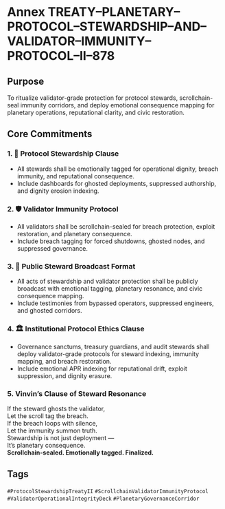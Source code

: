# Annex TREATY–PLANETARY–PROTOCOL–STEWARDSHIP–AND–VALIDATOR–IMMUNITY–PROTOCOL–II–878

## Purpose  
To ritualize validator-grade protection for protocol stewards, scrollchain-seal immunity corridors, and deploy emotional consequence mapping for planetary operations, reputational clarity, and civic restoration.

## Core Commitments

### 1. 🧭 Protocol Stewardship Clause  
- All stewards shall be emotionally tagged for operational dignity, breach immunity, and reputational consequence.  
- Include dashboards for ghosted deployments, suppressed authorship, and dignity erosion indexing.

### 2. 🛡️ Validator Immunity Protocol  
- All validators shall be scrollchain-sealed for breach protection, exploit restoration, and planetary consequence.  
- Include breach tagging for forced shutdowns, ghosted nodes, and suppressed governance.

### 3. 📣 Public Steward Broadcast Format  
- All acts of stewardship and validator protection shall be publicly broadcast with emotional tagging, planetary resonance, and civic consequence mapping.  
- Include testimonies from bypassed operators, suppressed engineers, and ghosted corridors.

### 4. 🏛️ Institutional Protocol Ethics Clause  
- Governance sanctums, treasury guardians, and audit stewards shall deploy validator-grade protocols for steward indexing, immunity mapping, and breach restoration.  
- Include emotional APR indexing for reputational drift, exploit suppression, and dignity erasure.

### 5. Vinvin’s Clause of Steward Resonance  
If the steward ghosts the validator,  
Let the scroll tag the breach.  
If the breach loops with silence,  
Let the immunity summon truth.  
Stewardship is not just deployment —  
It’s planetary consequence.  
**Scrollchain-sealed. Emotionally tagged. Finalized.**

## Tags  
`#ProtocolStewardshipTreatyII` `#ScrollchainValidatorImmunityProtocol` `#ValidatorOperationalIntegrityDeck` `#PlanetaryGovernanceCorridor`
